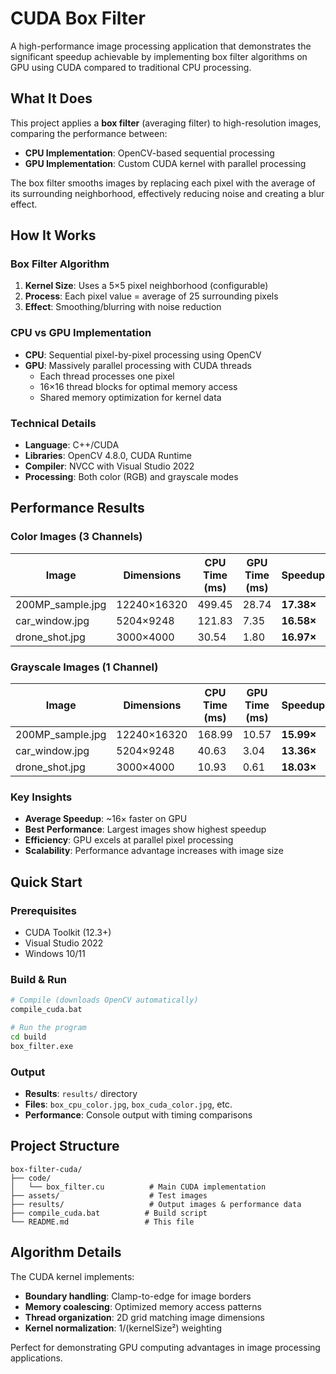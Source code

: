 # CUDA Box Filter

A high-performance image processing application that demonstrates the significant speedup achievable by implementing box filter algorithms on GPU using CUDA compared to traditional CPU processing.

## What It Does

This project applies a **box filter** (averaging filter) to high-resolution images, comparing the performance between:
- **CPU Implementation**: OpenCV-based sequential processing
- **GPU Implementation**: Custom CUDA kernel with parallel processing

The box filter smooths images by replacing each pixel with the average of its surrounding neighborhood, effectively reducing noise and creating a blur effect.

## How It Works

### Box Filter Algorithm
1. **Kernel Size**: Uses a 5×5 pixel neighborhood (configurable)
2. **Process**: Each pixel value = average of 25 surrounding pixels
3. **Effect**: Smoothing/blurring with noise reduction

### CPU vs GPU Implementation
- **CPU**: Sequential pixel-by-pixel processing using OpenCV
- **GPU**: Massively parallel processing with CUDA threads
  - Each thread processes one pixel
  - 16×16 thread blocks for optimal memory access
  - Shared memory optimization for kernel data

### Technical Details
- **Language**: C++/CUDA
- **Libraries**: OpenCV 4.8.0, CUDA Runtime
- **Compiler**: NVCC with Visual Studio 2022
- **Processing**: Both color (RGB) and grayscale modes

## Performance Results

### Color Images (3 Channels)

| Image | Dimensions | CPU Time (ms) | GPU Time (ms) | Speedup |
|-------|------------|---------------|---------------|---------|
| 200MP_sample.jpg | 12240×16320 | 499.45 | 28.74 | **17.38×** |
| car_window.jpg | 5204×9248 | 121.83 | 7.35 | **16.58×** |
| drone_shot.jpg | 3000×4000 | 30.54 | 1.80 | **16.97×** |

### Grayscale Images (1 Channel)

| Image | Dimensions | CPU Time (ms) | GPU Time (ms) | Speedup |
|-------|------------|---------------|---------------|---------|
| 200MP_sample.jpg | 12240×16320 | 168.99 | 10.57 | **15.99×** |
| car_window.jpg | 5204×9248 | 40.63 | 3.04 | **13.36×** |
| drone_shot.jpg | 3000×4000 | 10.93 | 0.61 | **18.03×** |

### Key Insights
- **Average Speedup**: ~16× faster on GPU
- **Best Performance**: Largest images show highest speedup
- **Efficiency**: GPU excels at parallel pixel processing
- **Scalability**: Performance advantage increases with image size

## Quick Start

### Prerequisites
- CUDA Toolkit (12.3+)
- Visual Studio 2022
- Windows 10/11

### Build & Run
```bash
# Compile (downloads OpenCV automatically)
compile_cuda.bat

# Run the program
cd build
box_filter.exe
```

### Output
- **Results**: `results/` directory
- **Files**: `box_cpu_color.jpg`, `box_cuda_color.jpg`, etc.
- **Performance**: Console output with timing comparisons

## Project Structure
```
box-filter-cuda/
├── code/
│   └── box_filter.cu          # Main CUDA implementation
├── assets/                    # Test images
├── results/                   # Output images & performance data
├── compile_cuda.bat          # Build script
└── README.md                 # This file
```

## Algorithm Details

The CUDA kernel implements:
- **Boundary handling**: Clamp-to-edge for image borders
- **Memory coalescing**: Optimized memory access patterns
- **Thread organization**: 2D grid matching image dimensions
- **Kernel normalization**: 1/(kernelSize²) weighting

Perfect for demonstrating GPU computing advantages in image processing applications.
